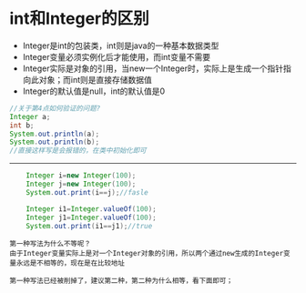 # int和Integer的区别
* Integer是int的包装类，int则是java的一种基本数据类型 
* Integer变量必须实例化后才能使用，而int变量不需要 
* Integer实际是对象的引用，当new一个Integer时，实际上是生成一个指针指向此对象；而int则是直接存储数据值 
* Integer的默认值是null，int的默认值是0
```java
//关于第4点如何验证的问题?
Integer a;
int b;
System.out.println(a);
System.out.println(b);
//直接这样写是会报错的，在类中初始化即可
```
***
```java
    Integer i=new Integer(100);
    Integer j=new Integer(100);
    System.out.print(i==j);//fasle

    Integer i1=Integer.valueOf(100);
    Integer j1=Integer.valueOf(100);
    System.out.print(i1==j1);//true
```
```
第一种写法为什么不等呢？
由于Integer变量实际上是对一个Integer对象的引用，所以两个通过new生成的Integer变量永远是不相等的，现在是在比较地址

第一种写法已经被削掉了，建议第二种，第二种为什么相等，看下面即可；
```
